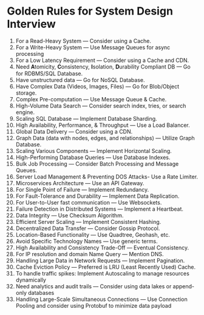 # Golden Rules for System Design Interview

1. For a Read-Heavy System — Consider using a Cache.
2. For a Write-Heavy System — Use Message Queues for async processing
3. For a Low Latency Requirement — Consider using a Cache and CDN.
4. Need 𝐀tomicity, 𝐂onsistency, 𝐈solation, 𝐃urability Compliant DB — Go for RDBMS/SQL Database.
5. Have unstructured data — Go for NoSQL Database.
6. Have Complex Data (Videos, Images, Files) — Go for Blob/Object storage.
7. Complex Pre-computation — Use Message Queue & Cache.
8. High-Volume Data Search — Consider search index, tries, or search engine.
9. Scaling SQL Database — Implement Database Sharding.
10. High Availability, Performance, & Throughput — Use a Load Balancer.
11. Global Data Delivery — Consider using a CDN.
12. Graph Data (data with nodes, edges, and relationships) — Utilize Graph Database.
13. Scaling Various Components — Implement Horizontal Scaling.
14. High-Performing Database Queries — Use Database Indexes.
15. Bulk Job Processing — Consider Batch Processing and Message Queues.
16. Server Load Management & Preventing DOS Attacks- Use a Rate Limiter.
17. Microservices Architecture — Use an API Gateway.
18. For Single Point of Failure — Implement Redundancy.
19. For Fault-Tolerance and Durability — Implement Data Replication.
20. For User-to-User fast communication — Use Websockets.
21. Failure Detection in Distributed Systems — Implement a Heartbeat.
22. Data Integrity — Use Checksum Algorithm.
23. Efficient Server Scaling — Implement Consistent Hashing.
24. Decentralized Data Transfer — Consider Gossip Protocol.
25. Location-Based Functionality — Use Quadtree, Geohash, etc.
26. Avoid Specific Technology Names — Use generic terms.
27. High Availability and Consistency Trade-Off — Eventual Consistency.
28. For IP resolution and domain Name Query — Mention DNS.
29. Handling Large Data in Network Requests — Implement Pagination.
30. Cache Eviction Policy — Preferred is LRU (Least Recently Used) Cache.
31. To handle traffic spikes: Implement Autoscaling to manage resources dynamically
32. Need analytics and audit trails — Consider using data lakes or append-only databases
33. Handling Large-Scale Simultaneous Connections — Use Connection Pooling and consider using Protobuf to minimize data payload
